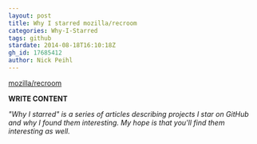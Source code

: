 ```yaml
---
layout: post
title: Why I starred mozilla/recroom
categories: Why-I-Starred
tags: github
stardate: 2014-08-18T16:10:18Z
gh_id: 17685412
author: Nick Peihl
---
```


[mozilla/recroom](star.repo.html_url)

**WRITE CONTENT**

*"Why I starred" is a series of articles describing projects I star on GitHub and why I found them interesting. My hope is that you'll find them interesting as well.*

